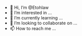 - 👋 Hi, I’m @Etohlaw
- 👀 I’m interested in ...
- 🌱 I’m currently learning ...
- 💞️ I’m looking to collaborate on ...
- 📫 How to reach me ...

<!---
Etohlaw/Etohlaw is a ✨ special ✨ repository because its `README.md` (this file) appears on your GitHub profile.
You can click the Preview link to take a look at your changes.
--->
